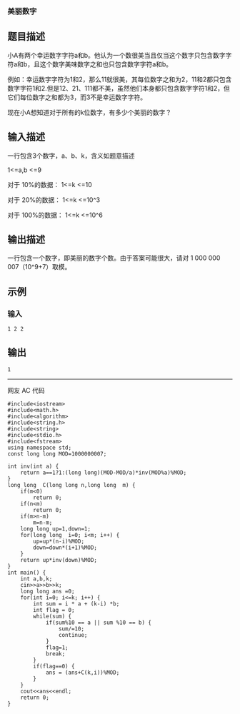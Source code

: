 ### 美丽数字
## 题目描述

小A有两个幸运数字字符a和b。他认为一个数很美当且仅当这个数字只包含数字字符a和b，且这个数字美味数字之和也只包含数字字符a和b。

例如：幸运数字字符为1和2，那么11就很美，其每位数字之和为2，11和2都只包含数字字符1和2.但是12、21、111都不美，虽然他们本身都只包含数字字符1和2，但它们每位数字之和都为3，而3不是幸运数字字符。

现在小A想知道对于所有的k位数字，有多少个美丽的数字？

## 输入描述
一行包含3个数字，a、b、k，含义如题意描述

1<=a,b <=9

对于 10%的数据： 1<=k <=10

对于 20%的数据： 1<=k <=10^3

对于 100%的数据： 1<=k <=10^6
## 输出描述
一行包含一个数字，即美丽的数字个数。由于答案可能很大，请对 1 000 000 007（10^9+7）取模。

## 示例
### 输入 
	1 2 2

## 输出
	1

----

网友 AC 代码

	#include<iostream>
	#include<math.h>
	#include<algorithm>
	#include<string.h>
	#include<string>
	#include<stdio.h>
	#include<fstream>
	using namespace std;
	const long long MOD=1000000007;
	
	int inv(int a) {
	    return a==1?1:(long long)(MOD-MOD/a)*inv(MOD%a)%MOD;
	}
	long long  C(long long n,long long  m) {
	    if(m<0)
	        return 0;
	    if(n<m)
	        return 0;
	    if(m>n-m)
	        m=n-m;
	    long long up=1,down=1;
	    for(long long  i=0; i<m; i++) {
	        up=up*(n-i)%MOD;
	        down=down*(i+1)%MOD;
	    }
	    return up*inv(down)%MOD;
	}
	int main() {
	    int a,b,k;
	    cin>>a>>b>>k;
	    long long ans =0;
	    for(int i=0; i<=k; i++) {
	        int sum = i * a + (k-i) *b;
	        int flag = 0;
	        while(sum) {
	            if(sum%10 == a || sum %10 == b) {
	                sum/=10;
	                continue;
	            }
	            flag=1;
	            break;
	        }
	        if(flag==0) {
	            ans = (ans+C(k,i))%MOD;
	        }
	    }
	    cout<<ans<<endl;
	    return 0;
	}
